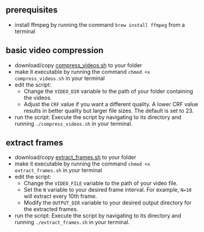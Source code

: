 ## prerequisites

- install ffmpeg by running the command `brew install ffmpeg` from a terminal

## basic video compression

- download/copy [compress_videos.sh](./compress_videos.sh) to your folder
- make it executable by running the command `chmod +x compress_videos.sh` in your terminal
- edit the script:
  - Change the `VIDEO_DIR` variable to the path of your folder containing the videos.
  - Adjust the `CRF` value if you want a different quality. A lower CRF value results in better quality but larger file sizes. The default is set to 23.
- run the script: Execute the script by navigating to its directory and running `./compress_videos.sh` in your terminal.


## extract frames
- download/copy [extract_frames.sh](./extract_frames.sh) to your folder
- make it executable by running the command `chmod +x extract_frames.sh` in your terminal
- edit the script:
    - Change the `VIDEO_FILE` variable to the path of your video file.
    - Set the `N` variable to your desired frame interval. For example, `N=10` will extract every 10th frame.
    - Modify the `OUTPUT_DIR` variable to your desired output directory for the extracted frames.
- run the script: Execute the script by navigating to its directory and running `./extract_frames.sh` in your terminal.

